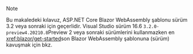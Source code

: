 > [!NOTE]
> Bu makaledeki kılavuz, ASP.NET Core Blazor WebAssembly şablonu sürüm 3.2 veya sonraki için geçerlidir. Visual Studio sürüm 16.6 `3.2.0-preview4.20210.8`Preview 2 veya sonraki sürümlerini kullanmazken en <xref:blazor/get-started>son Blazor WebAssembly şablonuna (sürüm) kavuşmak için bkz.
